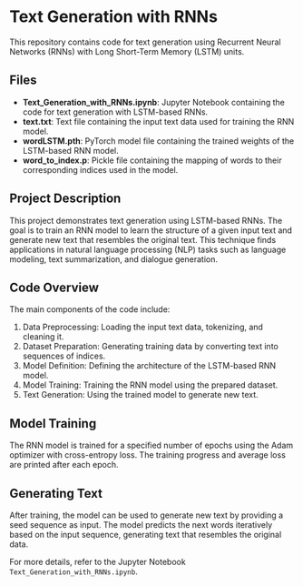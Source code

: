 # Text Generation with RNNs

This repository contains code for text generation using Recurrent Neural Networks (RNNs) with Long Short-Term Memory (LSTM) units.

## Files
- **Text_Generation_with_RNNs.ipynb**: Jupyter Notebook containing the code for text generation with LSTM-based RNNs.
- **text.txt**: Text file containing the input text data used for training the RNN model.
- **wordLSTM.pth**: PyTorch model file containing the trained weights of the LSTM-based RNN model.
- **word_to_index.p**: Pickle file containing the mapping of words to their corresponding indices used in the model.

## Project Description
This project demonstrates text generation using LSTM-based RNNs. The goal is to train an RNN model to learn the structure of a given input text and generate new text that resembles the original text. This technique finds applications in natural language processing (NLP) tasks such as language modeling, text summarization, and dialogue generation.

## Code Overview
The main components of the code include:
1. Data Preprocessing: Loading the input text data, tokenizing, and cleaning it.
2. Dataset Preparation: Generating training data by converting text into sequences of indices.
3. Model Definition: Defining the architecture of the LSTM-based RNN model.
4. Model Training: Training the RNN model using the prepared dataset.
5. Text Generation: Using the trained model to generate new text.

## Model Training
The RNN model is trained for a specified number of epochs using the Adam optimizer with cross-entropy loss. The training progress and average loss are printed after each epoch.

## Generating Text
After training, the model can be used to generate new text by providing a seed sequence as input. The model predicts the next words iteratively based on the input sequence, generating text that resembles the original data.

For more details, refer to the Jupyter Notebook `Text_Generation_with_RNNs.ipynb`.
